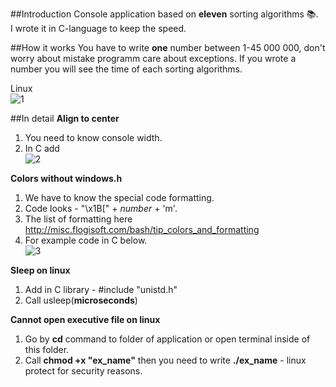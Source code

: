 ##Introduction
Console application based on **eleven** sorting algorithms :books:.                                                           
I wrote it in C-language to keep the speed.  

##How it works
You have to write **one** number between 1-45 000 000, don't worry about mistake programm care about exceptions. If you wrote a
number you will see the time of each sorting algorithms.

Linux                                                                                                                     
![1](https://cloud.githubusercontent.com/assets/19840443/17803547/5bb7dcf2-65f7-11e6-873d-83ccdbdc0e33.png)

##In detail
**Align to center**                                                                                                       
1. You need to know console width.											     
2. In C add														
![2](https://cloud.githubusercontent.com/assets/19840443/17803957/b7f7c908-65f9-11e6-90ed-0ac55eee6a51.png)
                                                                                                                            
**Colors without windows.h**                                                                                              
1. We have to know the special code formatting.                                                                           
2. Code looks - "\x1B[" + _number_ + 'm'.                                                                                 
3. The list of formatting here http://misc.flogisoft.com/bash/tip_colors_and_formatting                                   
4. For example code in C below.                                                                                           
![3](https://cloud.githubusercontent.com/assets/19840443/17804073/44161566-65fa-11e6-8414-c11afa7e1c9a.png)
                                                                                                                          
**Sleep on linux**                                                                                                        
1. Add in C library - #include "unistd.h"                                                                                 
2. Call usleep(**microseconds**)                                                                                          
                                                                                                                          
**Cannot open executive file on linux**                                                                                   
1. Go by **cd** command to folder of application or open terminal inside of this folder.                                  
2. Call **chmod +x "ex_name"** then you need to write **./ex_name** - linux protect for security reasons.                 


